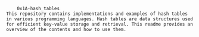 		
		0x1A-hash_tables
	This repository contains implementations and examples of hash tables in various programming languages. Hash tables are data structures used for efficient key-value storage and retrieval. This readme provides an overview of the contents and how to use them.

